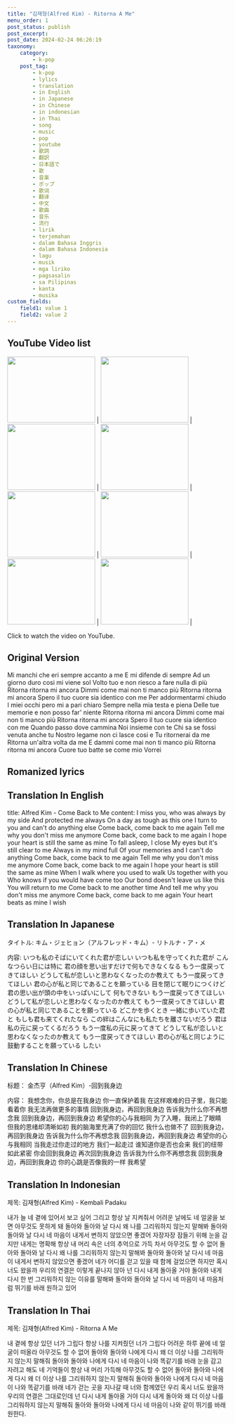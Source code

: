 ```yaml
---
title: "김재형(Alfred Kim) - Ritorna A Me"
menu_order: 1
post_status: publish
post_excerpt: 
post_date: 2024-02-24 06:26:19
taxonomy:
    category:
        - k-pop
    post_tag:
        - k-pop
        - lylics
        - translation
        - in English
        - in Japanese
        - in Chinese
        - in indonesian
        - in Thai
        - song
        - music
        - pop
        - youtube
        - 歌詞
        - 翻訳
        - 日本語で
        - 歌
        - 音楽
        - ポップ
        - 歌词
        - 翻译
        - 中文
        - 歌曲
        - 音乐
        - 流行
        - lirik
        - terjemahan
        - dalam Bahasa Inggris
        - dalam Bahasa Indonesia
        - lagu
        - musik
        - mga liriko
        - pagsasalin
        - sa Pilipinas
        - kanta
        - musika
custom_fields:
    field1: value 1
    field2: value 2
---
```


## YouTube Video list
 [<img src='http://img.youtube.com/vi/Lil9SY5PP3Q/0.jpg' width='200' height='150'>](https://youtu.be/Lil9SY5PP3Q) | [<img src='http://img.youtube.com/vi/-zeIs53_OiU/0.jpg' width='200' height='150'>](https://youtu.be/-zeIs53_OiU) | [<img src='http://img.youtube.com/vi/G2RZgb8jT-I/0.jpg' width='200' height='150'>](https://youtu.be/G2RZgb8jT-I) | [<img src='http://img.youtube.com/vi/mmMyn-hxk5k/0.jpg' width='200' height='150'>](https://youtu.be/mmMyn-hxk5k) | [<img src='http://img.youtube.com/vi/Q-ONCKbDtEs/0.jpg' width='200' height='150'>](https://youtu.be/Q-ONCKbDtEs) |
 [<img src='http://img.youtube.com/vi/3K77Q5qPN1o/0.jpg' width='200' height='150'>](https://youtu.be/3K77Q5qPN1o) | [<img src='http://img.youtube.com/vi/uGaU880zLNg/0.jpg' width='200' height='150'>](https://youtu.be/uGaU880zLNg) | [<img src='http://img.youtube.com/vi/3RIc87Y4Yqs/0.jpg' width='200' height='150'>](https://youtu.be/3RIc87Y4Yqs) |

Click to watch the video on YouTube.
## Original Version
Mi manchi che eri sempre accanto a me
E mi difende di sempre
Ad un giorno duro cosi mi viene sol
Volto tuo e non riesco a fare nulla di più
Ritorna ritorna mi ancora
Dimmi come mai non ti manco più
Ritorna ritorna mi ancora
Spero il tuo cuore sia identico con me
Per addormentarmi chiudo
I miei occhi pero mi a pari chiaro
Sempre nella mia testa e piena
Delle tue memorie e non posso far' niente
Ritorna ritorna mi ancora
Dimmi come mai non ti manco più
Ritorna ritorna mi ancora
Spero il tuo cuore sia identico con me
Quando passo dove cammina
Noi insieme con te
Chi sa se fossi venuta anche tu
Nostro legame non ci lasce cosi e
Tu ritornerai da me
Ritorna un'altra volta da me
E dammi come mai non ti manco più
Ritorna ritorna mi ancora
Cuore tuo batte se come mio
Vorrei
## Romanized lyrics

## Translation In English
title: Alfred Kim - Come Back to Me
content:
I miss you, who was always by my side
And protected me always
On a day as tough as this one
I turn to you and can't do anything else
Come back, come back to me again
Tell me why you don't miss me anymore
Come back, come back to me again
I hope your heart is still the same as mine
To fall asleep, I close
My eyes but it's still clear to me
Always in my mind full
Of your memories and I can't do anything
Come back, come back to me again
Tell me why you don't miss me anymore
Come back, come back to me again
I hope your heart is still the same as mine
When I walk where you used to walk
Us together with you
Who knows if you would have come too
Our bond doesn't leave us like this
You will return to me
Come back to me another time
And tell me why you don't miss me anymore
Come back, come back to me again
Your heart beats as mine
I wish
## Translation In Japanese
タイトル: キム・ジェヒョン（アルフレッド・キム）- リトルナ・ア・メ

内容:
いつも私のそばにいてくれた君が恋しい
いつも私を守ってくれた君が
こんなつらい日には特に
君の顔を思い出すだけで何もできなくなる
もう一度戻ってきてほしい
どうして私が恋しいと思わなくなったのか教えて
もう一度戻ってきてほしい
君の心が私と同じであることを願っている
目を閉じて眠りにつくけど
君の思い出が頭の中をいっぱいにして
何もできない
もう一度戻ってきてほしい
どうして私が恋しいと思わなくなったのか教えて
もう一度戻ってきてほしい
君の心が私と同じであることを願っている
どこかを歩くとき
一緒に歩いていた君と
もしも君も来てくれたなら
この絆はこんなにも私たちを離さないだろう
君は私の元に戻ってくるだろう
もう一度私の元に戻ってきて
どうして私が恋しいと思わなくなったのか教えて
もう一度戻ってきてほしい
君の心が私と同じように鼓動することを願っている
したい
## Translation In Chinese
标题：
金杰亨（Alfred Kim）-回到我身边

内容：
我想念你，你总是在我身边
你一直保护着我
在这样艰难的日子里，我只能看着你
我无法再做更多的事情
回到我身边，再回到我身边
告诉我为什么你不再想念我
回到我身边，再回到我身边
希望你的心与我相同
为了入睡，我闭上了眼睛
但我的思绪却清晰如初
我的脑海里充满了你的回忆
我什么也做不了
回到我身边，再回到我身边
告诉我为什么你不再想念我
回到我身边，再回到我身边
希望你的心与我相同
当我走过你走过的地方
我们一起走过
谁知道你是否也会来
我们的纽带如此紧密
你会回到我身边
再次回到我身边
告诉我为什么你不再想念我
回到我身边，再回到我身边
你的心跳是否像我的一样
我希望
## Translation In Indonesian
제목: 김재형(Alfred Kim) - Kembali Padaku

내가 늘 네 곁에 있어서 보고 싶어
그리고 항상 날 지켜줘서
어려운 날에도 네 얼굴을 보면
아무것도 못하게 돼
돌아와 돌아와 날 다시
왜 나를 그리워하지 않는지 말해봐
돌아와 돌아와 날 다시
네 마음이 내게서 변하지 않았으면 좋겠어
자장자장 잠들기 위해
눈을 감지만 내게는 명확해
항상 내 머리 속은
너의 추억으로 가득 차서 아무것도 할 수 없어
돌아와 돌아와 날 다시
왜 나를 그리워하지 않는지 말해봐
돌아와 돌아와 날 다시
네 마음이 내게서 변하지 않았으면 좋겠어
네가 어디를 걷고 있을 때
함께 걸었으면 하지만
혹시 너도 왔을까
우리의 연결은 이렇게 끝나지 않아
넌 다시 내게 돌아올 거야
돌아와 내게 다시 한 번
그리워하지 않는 이유를 말해봐
돌아와 돌아와 날 다시
네 마음이 내 마음처럼 뛰기를 바래
원하고 있어
## Translation In Thai
제목: 김재형(Alfred Kim) - Ritorna A Me

내 곁에 항상 있던 너가 그립다
항상 나를 지켜줬던 너가 그립다
어려운 하루 끝에
네 얼굴이 떠올라 아무것도 할 수 없어
돌아와 돌아와 나에게 다시
왜 더 이상 나를 그리워하지 않는지 말해줘
돌아와 돌아와 나에게 다시
네 마음이 나와 똑같기를 바래
눈을 감고 자려고 해도
네 기억들이 항상 내 머리 가득해
아무것도 할 수 없어
돌아와 돌아와 나에게 다시
왜 더 이상 나를 그리워하지 않는지 말해줘
돌아와 돌아와 나에게 다시
네 마음이 나와 똑같기를 바래
네가 걷는 곳을 지나갈 때
너와 함께였던 우리
혹시 너도 왔을까
우리의 연결은 그대로인데
넌 다시 내게 돌아올 거야
다시 내게 돌아와
왜 더 이상 나를 그리워하지 않는지 말해줘
돌아와 돌아와 나에게 다시
네 마음이 나와 같이 뛰기를 바래
원한다.
